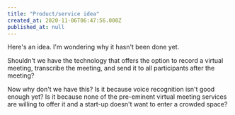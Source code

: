 ```yaml
---
title: "Product/service idea"
created_at: 2020-11-06T06:47:56.000Z
published_at: null
---
```

Here's an idea. I'm wondering why it hasn't been done yet.

Shouldn't we have the technology that offers the option to record a virtual meeting, transcribe the meeting, and send it to all participants after the meeting?

Now why don't we have this? Is it because voice recognition isn't good enough yet? Is it because none of the pre-eminent virtual meeting services are willing to offer it and a start-up doesn't want to enter a crowded space?
